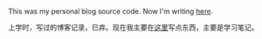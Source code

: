 This was my personal blog source code. Now I'm writing [here](https://www.zhihu.com/people/lxyhpp/columns).

上学时，写过的博客记录，已弃。现在我主要在[这里](https://www.zhihu.com/people/lxyhpp/columns)写点东西，主要是学习笔记。
